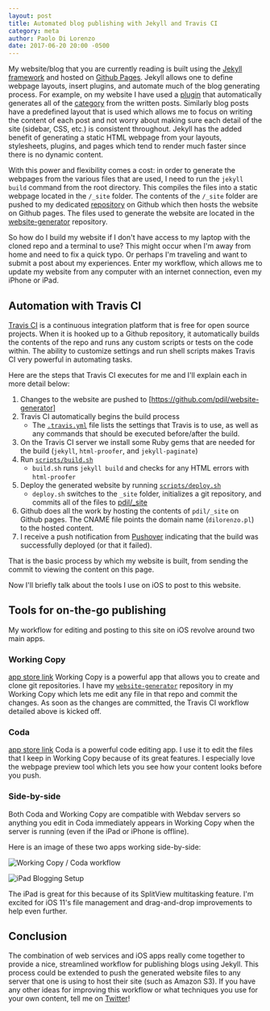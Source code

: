 ```yaml
---
layout: post
title: Automated blog publishing with Jekyll and Travis CI
category: meta
author: Paolo Di Lorenzo
date: 2017-06-20 20:00 -0500
---
```


My website/blog that you are currently reading is built using the [Jekyll framework](https://jekyllrb.com) and hosted on [Github Pages](https://pages.github.com). Jekyll allows one to define webpage layouts, insert plugins, and automate much of the blog generating process. For example, on my website I have used a [plugin]() that automatically generates all of the [category]({{site.url}}/blog/categories) from the written posts. Similarly blog posts have a predefined layout that is used which allows me to focus on writing the content of each post and not worry about making sure each detail of the site (sidebar, CSS, etc.) is consistent throughout. Jekyll has the added benefit of generating a static HTML webpage from your layouts, stylesheets, plugins, and pages which tend to render much faster since there is no dynamic content.

With this power and flexibility comes a cost: in order to generate the webpages from the various files that are used, I need to run the `jekyll build` command from the root directory. This compiles the files into a static webpage located in the `/_site` folder. The contents of the `/_site` folder are pushed to my dedicated [repository](https://github.com/pdil/_site) on Github which then hosts the website on Github pages. The files used to generate the website are located in the [website-generator](https://github.com/pdil/website-generator) repository.

So how do I build my website if I don't have access to my laptop with the cloned repo and a terminal to use? This might occur when I'm away from home and need to fix a quick typo. Or perhaps I'm traveling and want to submit a post about my experiences. Enter my workflow, which allows me to update my website from any computer with an internet connection, even my iPhone or iPad.

## Automation with Travis CI
[Travis CI](https://travis-ci.org) is a continuous integration platform that is free for open source projects. When it is hooked up to a Github repository, it automatically builds the contents of the repo and runs any custom scripts or tests on the code within. The ability to customize settings and run shell scripts makes Travis CI very powerful in automating tasks.

Here are the steps that Travis CI executes for me and I'll explain each in more detail below:

1. Changes to the website are pushed to [https://github.com/pdil/website-generator]
2. Travis CI automatically begins the build process
   * The [`.travis.yml`](https://github.com/pdil/website-generator/blob/master/.travis.yml) file lists the settings that Travis is to use, as well as any commands that should be executed before/after the build.
3. On the Travis CI server we install some Ruby gems that are needed for the build (`jekyll`, `html-proofer`, and `jekyll-paginate`)
4. Run [`scripts/build.sh`](https://github.com/pdil/website-generator/blob/master/scripts/build.sh)
   * `build.sh` runs `jekyll build` and checks for any HTML errors with `html-proofer`
5. Deploy the generated website by running [`scripts/deploy.sh`](https://github.com/pdil/website-generator/blob/master/scripts/deploy.sh)
   * `deploy.sh` switches to the `_site` folder, initializes a git repository, and commits all of the files to [pdil/_site](https://github.com/pdil/_site)
6. Github does all the work by hosting the contents of `pdil/_site` on Github pages. The CNAME file points the domain name (`dilorenzo.pl`) to the hosted content.
7. I receive a push notification from [Pushover](https://pushover.net) indicating that the build was successfully deployed (or that it failed).

That is the basic process by which my website is built, from sending the commit to viewing the content on this page.

Now I'll briefly talk about the tools I use on iOS to post to this website.

## Tools for on-the-go publishing

My workflow for editing and posting to this site on iOS revolve around two main apps.

### Working Copy
[app store link]()
Working Copy is a powerful app that allows you to create and clone git repositories. I have my [`website-generator`](https://github.com/pdil/website-generator) repository in my Working Copy which lets me edit any file in that repo and commit the changes. As soon as the changes are committed, the Travis CI workflow detailed above is kicked off.

### Coda
[app store link]()
Coda is a powerful code editing app. I use it to edit the files that I keep in Working Copy because of its great features. I especially love the webpage preview tool which 
lets you see how your content looks before you push. 

### Side-by-side

Both Coda and Working Copy are compatible with Webdav servers so anything you edit in Coda immediately appears in Working Copy when the server is running (even if the iPad or iPhone is offline).

Here is an image of these two apps working side-by-side:

![Working Copy / Coda workflow]({{site.url}}/images/working-copy-coda-workflow.png)

![iPad Blogging Setup]({{site.url}}/images/ipad-blog-setup.jpg)

The iPad is great for this because of its SplitView multitasking feature. I'm excited for iOS 11's file management and drag-and-drop improvements to help even further.

## Conclusion

The combination of web services and iOS apps really come together to provide a nice, streamlined workflow for publishing blogs using Jekyll. This process could be extended to push the generated website files to any server that one is using to host their site (such as Amazon S3). If you have any other ideas for improving this workflow or what techniques you use for your own content, tell me on [Twitter](https://twitter.com/dilorenzopl)!